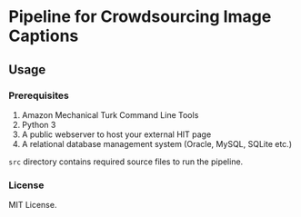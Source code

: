 # Pipeline for Crowdsourcing Image Captions

## Usage
### Prerequisites
1. Amazon Mechanical Turk Command Line Tools
2. Python 3
3. A public webserver to host your external HIT page
4. A relational database management system (Oracle, MySQL, SQLite etc.)

`src` directory contains required source files to run the pipeline.

### License
MIT License.
